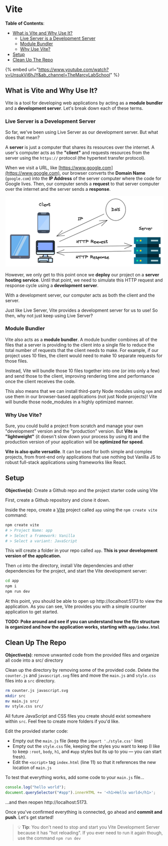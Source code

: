 # Vite

**Table of Contents**:
- [What is Vite and Why Use It?](#what-is-vite-and-why-use-it)
  - [Live Server is a Development Server](#live-server-is-a-development-server)
  - [Module Bundler](#module-bundler)
  - [Why Use Vite?](#why-use-vite)
- [Setup](#setup)
- [Clean Up The Repo](#clean-up-the-repo)

{% embed url="https://www.youtube.com/watch?v=UnsukVi6hJY&ab_channel=TheMarcyLabSchool" %}

## What is Vite and Why Use It?

Vite is a tool for developing web applications by acting as a **module bundler** and a **development server**. Let's break down each of these terms.

### Live Server is a Development Server

So far, we've been using Live Server as our development server. But what does that mean?

A **server** is just a computer that shares its resources over the internet. A user's computer acts as the **"client"** and requests resources from the server using the `https://` protocol (the hypertext transfer protocol). 

When we visit a URL, like [https://www.google.com](https://www.google.com), our browser converts the **Domain Name** (`google.com`) into the **IP Address** of the server computer where the code for Google lives. Then, our computer sends a **request** to that server computer over the internet and the server sends a **response**.

![The client server interaction](img/client-server-interaction.png)

However, we only get to this point once we **deploy** our project on a **server hosting service**. Until that point, we need to simulate this HTTP request and response cycle using a **development server**. 

With a development server, our computer acts as both the client and the server.

Just like Live Server, Vite provides a development server for us to use! So then, why not just keep using Live Server?

### Module Bundler

Vite also acts as a **module bundler**. A module bundler combines all of the files that a server is providing to the client into a single file to reduce the total number of requests that the client needs to make. For example, if our project uses 10 files, the client would need to make 10 separate requests for those files. 

Instead, Vite will bundle those 10 files together into one (or into only a few) and send those to the client, improving rendering time and performance once the client receives the code.

This also means that we can install third-party Node modules using `npm` and use them in our browser-based applications (not just Node projects)! Vite will bundle those node_modules in a highly optimized manner.

### Why Use Vite?

Sure, you could build a project from scratch and manage your own "development" version and the "production" version. But **Vite is "lightweight"** (it doesn't slow down your process by using it) and the production version of your application will be **optimized for speed**.

**Vite is also quite versatile**. It can be used for both simple and complex projects, from front-end only applications that use nothing but Vanilla JS to robust full-stack applications using frameworks like React.



## Setup

**Objective(s)**: Create a Github repo and the project starter code using Vite

First, create a Github repository and clone it down.

Inside the repo, create a [Vite](https://vitejs.dev/guide/) project called `app` using the `npm create vite` command:

```sh
npm create vite
# > Project Name: app
# > Select a framework: Vanilla
# > Select a variant: JavaScript
```

This will create a folder in your repo called `app`. **This is your development version of the application.**

Then `cd` into the directory, install Vite dependencies and other dependencies for the project, and start the Vite development server:

```sh
cd app
npm i
npm run dev
```

At this point, you should be able to open up http://localhost:5173 to view the application. As you can see, Vite provides you with a simple counter application to get started. 

**TODO: Poke around and see if you can understand how the file structure is organized and how the application works, starting with `app/index.html`**

## Clean Up The Repo

**Objective(s)**: remove unwanted code from the provided files and organize all code into a src/ directory

Clean up the directory by removing some of the provided code. Delete the `counter.js` and `javascript.svg` files and move the `main.js` and `style.css` files into a `src` directory.

```sh
rm counter.js javascript.svg
mkdir src
mv main.js src/
mv style.css src/
```

All future JavaScript and CSS files you create should exist somewhere within `src`. Feel free to create more folders if you'd like.

Edit the provided starter code:
* Empty out the `main.js` file (keep the `import './style.css'` line)
* Empty out the `style.css` file, keeping the styles you want to keep (I like to keep `:root`, `body`, `h1`, and `#app` styles but its up to you — you can start fresh).
* Edit the `<script>` tag `index.html` (line 11) so that it references the new location of `main.js`

To test that everything works, add some code to your `main.js` file...

```js
console.log("hello world");
document.querySelector("#app").innerHTML += '<h1>Hello world</h1>';
```

...and then reopen http://localhost:5173. 

Once you've confirmed everything is connected, go ahead and **commit and push**. Let's get started!

> 💡 **Tip**: You don't need to stop and start you Vite Development Server because it has "hot reloading". If you ever need to run it again though, use the command `npm run dev`